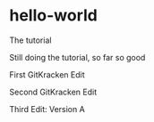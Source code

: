 # hello-world
The tutorial

Still doing the tutorial, so far so good

First GitKracken Edit

Second GitKracken Edit

Third Edit: Version A